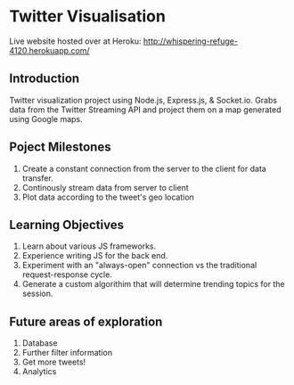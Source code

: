# Twitter Visualisation

Live website hosted over at Heroku: http://whispering-refuge-4120.herokuapp.com/

## Introduction

Twitter visualization project using Node.js, Express.js, & Socket.io. Grabs data from the Twitter Streaming API and project them on a map generated using Google maps.

## Poject Milestones

1. Create a constant connection from the server to the client for data transfer.
2. Continously stream data from server to client
3. Plot data according to the tweet's geo location

## Learning Objectives

1. Learn about various JS frameworks.
2. Experience writing JS for the back end.
3. Experiment with an "always-open" connection vs the traditional request-response cycle.
4. Generate a custom algorithim that will determine trending topics for the session.

## Future areas of exploration

1. Database
2. Further filter information
3. Get more tweets!
4. Analytics

<!-- ## References -->
